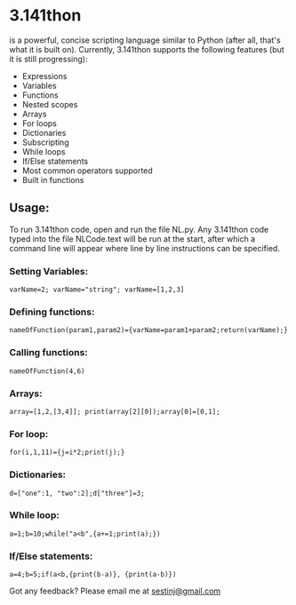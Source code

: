 # 3.141thon
is a powerful, concise scripting language similar to Python (after all, that's what it is built on). Currently, 3.141thon supports the following features (but it is still progressing):

- Expressions
- Variables
- Functions
- Nested scopes
- Arrays
- For loops
- Dictionaries
- Subscripting
- While loops
- If/Else statements
- Most common operators supported
- Built in functions


## Usage:
To run 3.141thon code, open and run the file NL.py. Any 3.141thon code typed into the file NLCode.text will be run at the start, after which a command line will appear where line by line instructions can be specified.

### Setting Variables: 
```varName=2; varName="string"; varName=[1,2,3]```
### Defining functions:
```nameOfFunction(param1,param2)={varName=param1+param2;return(varName);}```
### Calling functions:
`nameOfFunction(4,6)`
### Arrays: 
`array=[1,2,[3,4]]; print(array[2][0]);array[0]=[0,1];`
### For loop:
`for(i,1,11)={j=i*2;print(j);}`
### Dictionaries:
`d=["one":1, "two":2];d["three"]=3;`
### While loop:
`a=1;b=10;while("a<b",{a+=1;print(a);})`
### If/Else statements:
`a=4;b=5;if(a<b,{print(b-a)}, {print(a-b)})`

Got any feedback? Please email me at sestinj@gmail.com
